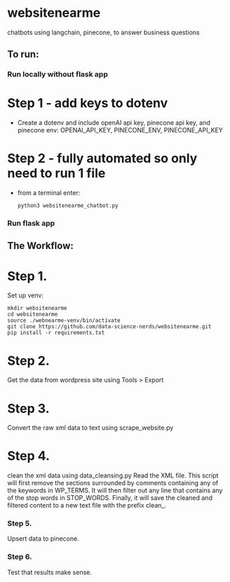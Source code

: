 # websitenearme
chatbots using langchain, pinecone, to answer business questions
## To run:
### Run locally without flask app
# Step 1 - add keys to dotenv
- Create a dotenv and include openAI api key, pinecone api key, and pinecone env:
OPENAI_API_KEY, PINECONE_ENV, PINECONE_API_KEY

# Step 2 - fully automated so only need to run 1 file
- from a terminal enter:
  ```
  python3 websitenearme_chatbot.py
  ```
### Run flask app


## The Workflow:
# Step 1. 
Set up venv:
```
mkdir websitenearme
cd websitenearme
source ./webnearme-venv/bin/activate
git clone https://github.com/data-science-nerds/websitenearme.git
pip install -r requirements.txt
```


# Step 2. 
Get the data from wordpress site using Tools > Export

# Step 3. 
Convert the raw xml data to text using scrape_website.py 

# Step 4. 
clean the xml data using data_cleansing.py
Read the XML file.
This script will first remove the sections surrounded by comments containing any of the keywords in WP_TERMS. It will then filter out any line that contains any of the stop words in STOP_WORDS. Finally, it will save the cleaned and filtered content to a new text file with the prefix clean_.

### Step 5. 
Upsert data to pinecone.

### Step 6.
Test that results make sense.
